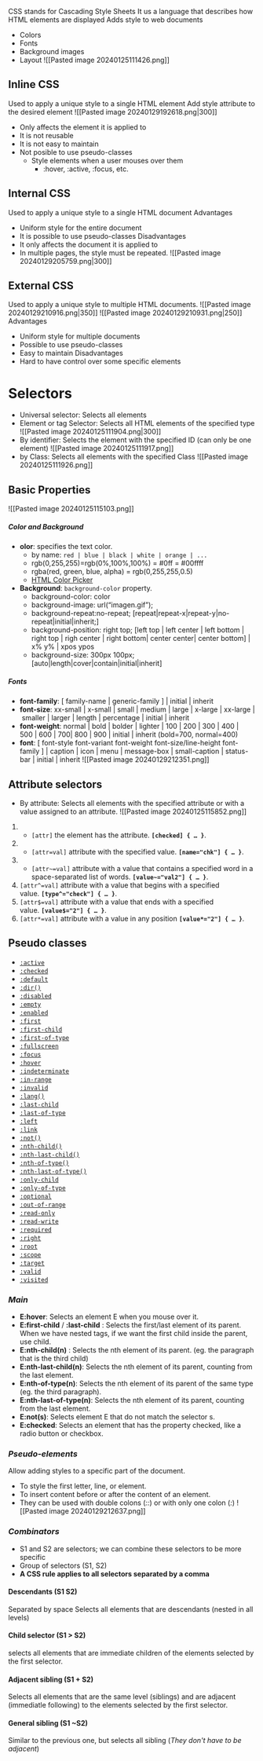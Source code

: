 CSS stands for Cascading Style Sheets
It us a language that describes how HTML elements are displayed
Adds style to web documents
- Colors
- Fonts
- Background images
- Layout
![[Pasted image 20240125111426.png]]
## Inline CSS
Used to apply a unique style to a single HTML element
Add style attribute to the desired element
![[Pasted image 20240129192618.png|300]]
- Only affects the element it is applied to
- It is not reusable
- It is not easy to maintain
- Not posible to use pseudo-classes
	- Style elements when a user mouses over them
		- :hover, :active, :focus, etc.
## Internal CSS
Used to apply a unique style to a single HTML document
Advantages
- Uniform style for the entire document
- It is possible to use pseudo-classes
Disadvantages
- It only affects the document it is applied to
- In multiple pages, the style must be repeated.
![[Pasted image 20240129205759.png|300]]
## External CSS
Used to apply a unique style to multiple HTML documents.
![[Pasted image 20240129210916.png|350]]
![[Pasted image 20240129210931.png|250]]
Advantages
- Uniform style for multiple documents
- Possible to use pseudo-classes
- Easy to maintain
Disadvantages
- Hard to have control over some specific elements
# Selectors
- Universal selector: Selects all elements
- Element or tag Selector: Selects all HTML elements of the specified type
![[Pasted image 20240125111904.png|300]]
- By identifier: Selects the element with the specified ID (can only be one element)
![[Pasted image 20240125111917.png]]
- by Class: Selects all elements with the specified Class
![[Pasted image 20240125111926.png]]

## Basic Properties
![[Pasted image 20240125115103.png]]
##### *Color and Background*
- **olor**: specifies the text color.
    - by name: `red | blue | black | white | orange | ...`
    - rgb(0,255,255)=rgb(0%,100%,100%) = #0ff = #00ffff
    - rgba(red, green, blue, alpha) = rgb(0,255,255,0.5)
    - [HTML Color Picker](https://www.w3schools.com/colors/colors_picker.asp)
- **Background**: `background-color` property.
    - background-color: color
    - background-image: url(“imagen.gif”);
    - background-repeat:no-repeat; [repeat|repeat-x|repeat-y|no-repeat|initial|inherit;]
    - background-position: right top; [left top | left center | left bottom | right top | righ center | right bottom| center center| center bottom] | x% y% | xpos ypos
    - background-size: 300px 100px; [auto|length|cover|contain|initial|inherit]
##### *Fonts*
- **font-family**: [ family-name | generic-family ] | initial | inherit
- **font-size**: xx-small | x-small | small | medium | large | x-large | xx-large | smaller | larger | length | percentage | initial | inherit
- **font-weight**: normal | bold | bolder | lighter | 100 | 200 | 300 | 400 | 500 | 600 | 700| 800 | 900 | initial | inherit (bold=700, normal=400)
- **font**: [ font-style font-variant font-weight font-size/line-height font-family ] | caption | icon | menu | message-box | small-caption | status-bar | initial | inherit
![[Pasted image 20240129212351.png]]
## Attribute selectors
- By attribute: Selects all elements with the specified attribute or with a value assigned to an attribute.
![[Pasted image 20240125115852.png]]
1. - `[attr]` the element has the attribute. **`[checked] { … }`**.
2. - `[attr=val]` attribute with the specified value. **`[name="chk"] { … }`**.
3. - `[attr~=val]` attribute with a value that contains a specified word in a space-separated list of words. **`[value~="val2"] { … }`**. 
4. `[attr^=val]` attribute with a value that begins with a specified value. **`[type^="check"] { … }`**.
5. `[attr$=val]` attribute with a value that ends with a specified value. **`[value$="2"] { … }`**.
6. `[attr*=val]` attribute with a value in any position **`[value*="2"] { … }`**.
## Pseudo classes
- [`:active`](https://developer.mozilla.org/es/docs/Web/CSS/:active)
- [`:checked`](https://developer.mozilla.org/es/docs/Web/CSS/:checked)
- [`:default`](https://developer.mozilla.org/es/docs/Web/CSS/:default)
- [`:dir()`](https://developer.mozilla.org/es/docs/Web/CSS/:dir)
- [`:disabled`](https://developer.mozilla.org/es/docs/Web/CSS/:disabled)
- [`:empty`](https://developer.mozilla.org/es/docs/Web/CSS/:empty)
- [`:enabled`](https://developer.mozilla.org/es/docs/Web/CSS/:enabled)
- [`:first`](https://developer.mozilla.org/es/docs/Web/CSS/:first)
- [`:first-child`](https://developer.mozilla.org/es/docs/Web/CSS/:first-child)
- [`:first-of-type`](https://developer.mozilla.org/es/docs/Web/CSS/:first-of-type)
- [`:fullscreen`](https://developer.mozilla.org/es/docs/Web/CSS/:fullscreen)
- [`:focus`](https://developer.mozilla.org/es/docs/Web/CSS/:focus)
- [`:hover`](https://developer.mozilla.org/es/docs/Web/CSS/:hover)
- [`:indeterminate`](https://developer.mozilla.org/es/docs/Web/CSS/:indeterminate)
- [`:in-range`](https://developer.mozilla.org/es/docs/Web/CSS/:in-range)
- [`:invalid`](https://developer.mozilla.org/es/docs/Web/CSS/:invalid)
- [`:lang()`](https://developer.mozilla.org/es/docs/Web/CSS/:lang)
- [`:last-child`](https://developer.mozilla.org/es/docs/Web/CSS/:last-child)
- [`:last-of-type`](https://developer.mozilla.org/es/docs/Web/CSS/:last-of-type)
- [`:left`](https://developer.mozilla.org/es/docs/Web/CSS/:left)
- [`:link`](https://developer.mozilla.org/es/docs/Web/CSS/:link)
- [`:not()`](https://developer.mozilla.org/es/docs/Web/CSS/:not)
- [`:nth-child()`](https://developer.mozilla.org/es/docs/Web/CSS/:nth-child)
- [`:nth-last-child()`](https://developer.mozilla.org/es/docs/Web/CSS/:nth-last-child)
- [`:nth-of-type()`](https://developer.mozilla.org/es/docs/Web/CSS/:nth-of-type)
- [`:nth-last-of-type()`](https://developer.mozilla.org/es/docs/Web/CSS/:nth-last-of-type)
- [`:only-child`](https://developer.mozilla.org/es/docs/Web/CSS/:only-child)
- [`:only-of-type`](https://developer.mozilla.org/es/docs/Web/CSS/:only-of-type)
- [`:optional`](https://developer.mozilla.org/es/docs/Web/CSS/:optional)
- [`:out-of-range`](https://developer.mozilla.org/es/docs/Web/CSS/:out-of-range)
- [`:read-only`](https://developer.mozilla.org/es/docs/Web/CSS/:read-only)
- [`:read-write`](https://developer.mozilla.org/es/docs/Web/CSS/:read-write)
- [`:required`](https://developer.mozilla.org/es/docs/Web/CSS/:required)
- [`:right`](https://developer.mozilla.org/es/docs/Web/CSS/:right)
- [`:root`](https://developer.mozilla.org/es/docs/Web/CSS/:root)
- [`:scope`](https://developer.mozilla.org/en-US/docs/Web/CSS/:scope)
- [`:target`](https://developer.mozilla.org/es/docs/Web/CSS/:target)
- [`:valid`](https://developer.mozilla.org/es/docs/Web/CSS/:valid)
- [`:visited`](https://developer.mozilla.org/es/docs/Web/CSS/:visited)
### *Main*
- **E:hover**: Selects an element E when you mouse over it.
- **E:first-child** / **:last-child** : Selects the first/last element of its parent. When we have nested tags, if we want the first child inside the parent, use child.
- **E:nth-child(n)** : Selects the nth element of its parent. (eg. the paragraph that is the third child)
- **E:nth-last-child(n)**: Selects the nth element of its parent, counting from the last element.
- **E:nth-of-type(n)**: Selects the nth element of its parent of the same type (eg. the third paragraph).
- **E:nth-last-of-type(n)**: Selects the nth element of its parent, counting from the last element.
- **E:not(s)**: Selects element E that do not match the selector s.
- **E:checked**: Selects an element that has the property checked, like a radio button or checkbox.
### *Pseudo-elements*
Allow adding styles to a specific part of the document.
- To style the first letter, line, or element.
- To insert content before or after the content of an element.
- They can be used with double colons (*::*) or with only one colon (*:*)
![[Pasted image 20240129212637.png]]

### *Combinators*

- S1 and S2 are selectors; we can combine these selectors to be more specific
- Group of selectors (S1, S2)
- **A CSS rule applies to all selectors separated by a comma**
#### Descendants (S1 S2)
Separated by space
Selects all elements that are descendants (nested in all levels)
#### Child selector (S1 > S2)
selects all elements that are immediate children of the elements selected by the first selector.
#### Adjacent sibling (S1 + S2)
Selects all elements that are the same level (siblings) and are adjacent (immediatle following) to the elements selected by the first selector.
#### General sibling (S1 ~S2)
Similar to the previous one, but selects all sibling (*They don't have to be adjacent*)